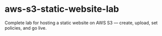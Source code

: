 # aws-s3-static-website-lab
Complete lab for hosting a static website on AWS S3 — create, upload, set policies, and go live.

